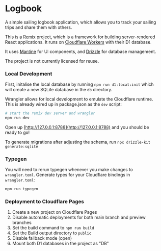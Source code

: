 # Logbook

A simple sailing logbook application, which allows you to track your sailing trips and share them with others.

This is a [Remix](https://remix.run) project, which is a framework for building server-rendered React applications. It runs on [Cloudflare Workers](https://workers.cloudflare.com/) with their D1 database.

It uses [Mantine](https://mantine.dev/) for UI components, and [Drizzle](https://drizzle.dev/) for database management.

The project is not currently licensed for reuse.

### Local Development

First, initalise the local database by running `npm run d1:local:init` which will create a new SQLite database in the `db` directory.

Wrangler allows for local development to emulate the Cloudflare runtime. This is already wired up in package.json as the `dev` script:

```sh
# start the remix dev server and wrangler
npm run dev
```

Open up [http://127.0.0.1:8788](http://127.0.0.1:8788) and you should be ready to go!

To generate migrations after adjusting the schema, run `npx drizzle-kit generate:sqlite`

### Typegen

You will need to rerun typegen whenever you make changes to `wrangler.toml`. Generate types for your Cloudflare bindings in `wrangler.toml`:

```sh
npm run typegen
```

### Deployment to Cloudflare Pages

1. Create a new project on Cloudflare Pages
1. Disable automatic deployments for both main branch and preview branches
1. Set the build command to `npm run build`
1. Set the Build output directory to `public`
1. Disable fallback mode (open)
1. Mount both D1 databases in the project as "DB"
